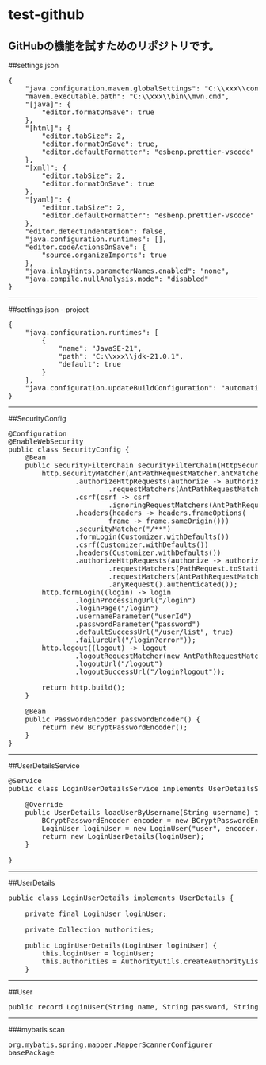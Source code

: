 # test-github
GitHubの機能を試すためのリポジトリです。
---
##settings.json
<pre>
{
    "java.configuration.maven.globalSettings": "C:\\xxx\\conf\\settings.xml",
    "maven.executable.path": "C:\\xxx\\bin\\mvn.cmd",
    "[java]": {
        "editor.formatOnSave": true
    },
    "[html]": {
        "editor.tabSize": 2,
        "editor.formatOnSave": true,
        "editor.defaultFormatter": "esbenp.prettier-vscode"
    },
    "[xml]": {
        "editor.tabSize": 2,
        "editor.formatOnSave": true
    },
    "[yaml]": {
        "editor.tabSize": 2,
        "editor.defaultFormatter": "esbenp.prettier-vscode"
    },
    "editor.detectIndentation": false,
    "java.configuration.runtimes": [],
    "editor.codeActionsOnSave": {
        "source.organizeImports": true
    },
    "java.inlayHints.parameterNames.enabled": "none",
    "java.compile.nullAnalysis.mode": "disabled"
}
</pre>
---
##settings.json - project
<pre>
{
    "java.configuration.runtimes": [
        {
            "name": "JavaSE-21",
            "path": "C:\\xxx\\jdk-21.0.1",
            "default": true
        }
    ],
    "java.configuration.updateBuildConfiguration": "automatic"    
}
</pre>
---
##SecurityConfig
<pre>
@Configuration
@EnableWebSecurity
public class SecurityConfig {
    @Bean
    public SecurityFilterChain securityFilterChain(HttpSecurity http) throws Exception {
        http.securityMatcher(AntPathRequestMatcher.antMatcher("/h2-console/**"))
                .authorizeHttpRequests(authorize -> authorize
                        .requestMatchers(AntPathRequestMatcher.antMatcher("/h2-console/**")).permitAll())
                .csrf(csrf -> csrf
                        .ignoringRequestMatchers(AntPathRequestMatcher.antMatcher("/h2-console/**")))
                .headers(headers -> headers.frameOptions(
                        frame -> frame.sameOrigin()))
                .securityMatcher("/**")
                .formLogin(Customizer.withDefaults())
                .csrf(Customizer.withDefaults())
                .headers(Customizer.withDefaults())
                .authorizeHttpRequests(authorize -> authorize
                        .requestMatchers(PathRequest.toStaticResources().atCommonLocations()).permitAll()
                        .requestMatchers(AntPathRequestMatcher.antMatcher("/login")).permitAll()
                        .anyRequest().authenticated());
        http.formLogin((login) -> login
                .loginProcessingUrl("/login")
                .loginPage("/login")
                .usernameParameter("userId")
                .passwordParameter("password")
                .defaultSuccessUrl("/user/list", true)
                .failureUrl("/login?error"));
        http.logout((logout) -> logout
                .logoutRequestMatcher(new AntPathRequestMatcher("/logout"))
                .logoutUrl("/logout")
                .logoutSuccessUrl("/login?logout"));

        return http.build();
    }

    @Bean
    public PasswordEncoder passwordEncoder() {
        return new BCryptPasswordEncoder();
    }
}
</pre>
    
---
##UserDetailsService
<pre>
@Service
public class LoginUserDetailsService implements UserDetailsService {

    @Override
    public UserDetails loadUserByUsername(String username) throws UsernameNotFoundException {
        BCryptPasswordEncoder encoder = new BCryptPasswordEncoder();
        LoginUser loginUser = new LoginUser("user", encoder.encode("ppp"), "user@xxx.co.jp", List.of("P", "A"));
        return new LoginUserDetails(loginUser);
    }

}
</pre>
---
##UserDetails
<pre>
public class LoginUserDetails implements UserDetails {

    private final LoginUser loginUser;

    private Collection<? extends GrantedAuthority> authorities;

    public LoginUserDetails(LoginUser loginUser) {
        this.loginUser = loginUser;
        this.authorities = AuthorityUtils.createAuthorityList(loginUser.authorities());
    }    
</pre>
---
##User
<pre>
public record LoginUser(String name, String password, String email, List<String> authorities) {
</pre>
---
###mybatis scan
<pre>
org.mybatis.spring.mapper.MapperScannerConfigurer
basePackage
</pre>
